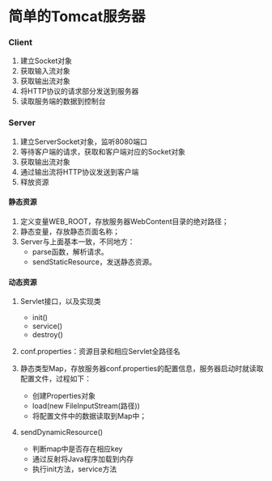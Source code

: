 # 简单的Tomcat服务器

### Client

1. 建立Socket对象
2. 获取输入流对象
3. 获取输出流对象
4. 将HTTP协议的请求部分发送到服务器
5. 读取服务端的数据到控制台

### Server

1. 建立ServerSocket对象，监听8080端口
2. 等待客户端的请求，获取和客户端对应的Socket对象
3. 获取输出流对象
4. 通过输出流将HTTP协议发送到客户端
5. 释放资源

#### 静态资源

1. 定义变量WEB_ROOT，存放服务器WebContent目录的绝对路径；
2. 静态变量，存放静态页面名称；
3. Server与上面基本一致，不同地方：
   * parse函数，解析请求。
   * sendStaticResource，发送静态资源。

#### 动态资源

1. Servlet接口，以及实现类
   * init()
   * service()
   * destroy()
2. conf.properties：资源目录和相应Servlet全路径名
3. 静态类型Map，存放服务器conf.properties的配置信息，服务器启动时就读取配置文件，过程如下：
   * 创建Properties对象
   * load(new FileInputStream(路径))
   * 将配置文件中的数据读取到Map中；

4. sendDynamicResource()
   * 判断map中是否存在相应key
   * 通过反射将Java程序加载到内存
   * 执行init方法，service方法
